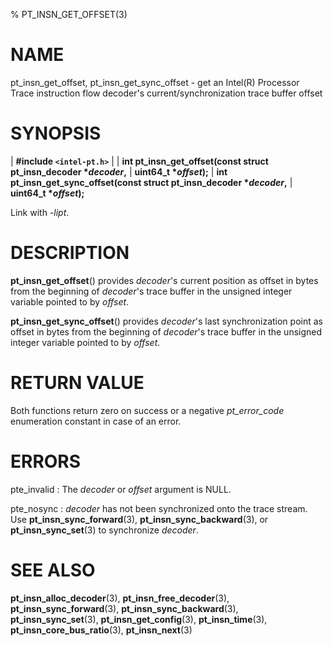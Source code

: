 % PT_INSN_GET_OFFSET(3)

<!---
 ! Copyright (c) 2015-2021, Intel Corporation
 !
 ! Redistribution and use in source and binary forms, with or without
 ! modification, are permitted provided that the following conditions are met:
 !
 !  * Redistributions of source code must retain the above copyright notice,
 !    this list of conditions and the following disclaimer.
 !  * Redistributions in binary form must reproduce the above copyright notice,
 !    this list of conditions and the following disclaimer in the documentation
 !    and/or other materials provided with the distribution.
 !  * Neither the name of Intel Corporation nor the names of its contributors
 !    may be used to endorse or promote products derived from this software
 !    without specific prior written permission.
 !
 ! THIS SOFTWARE IS PROVIDED BY THE COPYRIGHT HOLDERS AND CONTRIBUTORS "AS IS"
 ! AND ANY EXPRESS OR IMPLIED WARRANTIES, INCLUDING, BUT NOT LIMITED TO, THE
 ! IMPLIED WARRANTIES OF MERCHANTABILITY AND FITNESS FOR A PARTICULAR PURPOSE
 ! ARE DISCLAIMED. IN NO EVENT SHALL THE COPYRIGHT OWNER OR CONTRIBUTORS BE
 ! LIABLE FOR ANY DIRECT, INDIRECT, INCIDENTAL, SPECIAL, EXEMPLARY, OR
 ! CONSEQUENTIAL DAMAGES (INCLUDING, BUT NOT LIMITED TO, PROCUREMENT OF
 ! SUBSTITUTE GOODS OR SERVICES; LOSS OF USE, DATA, OR PROFITS; OR BUSINESS
 ! INTERRUPTION) HOWEVER CAUSED AND ON ANY THEORY OF LIABILITY, WHETHER IN
 ! CONTRACT, STRICT LIABILITY, OR TORT (INCLUDING NEGLIGENCE OR OTHERWISE)
 ! ARISING IN ANY WAY OUT OF THE USE OF THIS SOFTWARE, EVEN IF ADVISED OF THE
 ! POSSIBILITY OF SUCH DAMAGE.
 !-->

# NAME

pt_insn_get_offset, pt_insn_get_sync_offset - get an Intel(R) Processor Trace
instruction flow decoder's current/synchronization trace buffer offset


# SYNOPSIS

| **\#include `<intel-pt.h>`**
|
| **int pt_insn_get_offset(const struct pt_insn_decoder \**decoder*,**
|                        **uint64_t \**offset*);**
| **int pt_insn_get_sync_offset(const struct pt_insn_decoder \**decoder*,**
|                             **uint64_t \**offset*);**

Link with *-lipt*.


# DESCRIPTION

**pt_insn_get_offset**() provides *decoder*'s current position as offset in
bytes from the beginning of *decoder*'s trace buffer in the unsigned integer
variable pointed to by *offset*.

**pt_insn_get_sync_offset**() provides *decoder*'s last synchronization point as
offset in bytes from the beginning of *decoder*'s trace buffer in the unsigned
integer variable pointed to by *offset*.


# RETURN VALUE

Both functions return zero on success or a negative *pt_error_code* enumeration
constant in case of an error.


# ERRORS

pte_invalid
:   The *decoder* or *offset* argument is NULL.

pte_nosync
:   *decoder* has not been synchronized onto the trace stream.  Use
    **pt_insn_sync_forward**(3), **pt_insn_sync_backward**(3), or
    **pt_insn_sync_set**(3) to synchronize *decoder*.


# SEE ALSO

**pt_insn_alloc_decoder**(3), **pt_insn_free_decoder**(3),
**pt_insn_sync_forward**(3), **pt_insn_sync_backward**(3),
**pt_insn_sync_set**(3), **pt_insn_get_config**(3), **pt_insn_time**(3),
**pt_insn_core_bus_ratio**(3), **pt_insn_next**(3)

